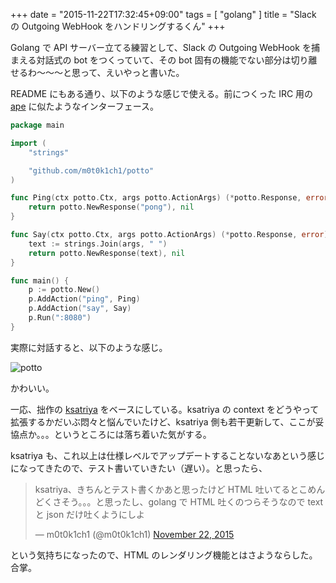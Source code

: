 +++
date = "2015-11-22T17:32:45+09:00"
tags = [ "golang" ]
title = "Slack の Outgoing WebHook をハンドリングするくん"
+++

Golang で API サーバー立てる練習として、Slack の Outgoing WebHook を捕まえる対話式の bot をつくっていて、その bot 固有の機能でない部分は切り離せるわ〜〜〜と思って、えいやっと書いた。

<div class="github-card" data-user="m0t0k1ch1" data-repo="potto"></div>
<script src="//cdn.jsdelivr.net/github-cards/latest/widget.js"></script>

<!--more-->

README にもある通り、以下のような感じで使える。前につくった IRC 用の [ape](https://github.com/m0t0k1ch1/ape) に似たようなインターフェース。

``` go
package main

import (
    "strings"

    "github.com/m0t0k1ch1/potto"
)

func Ping(ctx potto.Ctx, args potto.ActionArgs) (*potto.Response, error) {
    return potto.NewResponse("pong"), nil
}

func Say(ctx potto.Ctx, args potto.ActionArgs) (*potto.Response, error) {
    text := strings.Join(args, " ")
    return potto.NewResponse(text), nil
}

func main() {
    p := potto.New()
    p.AddAction("ping", Ping)
    p.AddAction("say", Say)
    p.Run(":8080")
}
```

実際に対話すると、以下のような感じ。

![potto](/my-images/entry/potto.png)

かわいい。

一応、拙作の [ksatriya](https://github.com/m0t0k1ch1/ksatriya) をベースにしている。ksatriya の context をどうやって拡張するかだいぶ悶々と悩んでいたけど、ksatriya 側も若干更新して、ここが妥協点か。。。というところには落ち着いた気がする。

ksatriya も、これ以上は仕様レベルでアップデートすることないなあという感じになってきたので、テスト書いていきたい（遅い）。と思ったら、

<blockquote class="twitter-tweet" data-partner="tweetdeck"><p lang="ja" dir="ltr">ksatriya、きちんとテスト書くかあと思ったけど HTML 吐いてるとこめんどくさそう。。。と思ったし、golang で HTML 吐くのつらそうなので text と json だけ吐くようにしよ</p>&mdash; m0t0k1ch1 (@m0t0k1ch1) <a href="https://twitter.com/m0t0k1ch1/status/668300561863675904">November 22, 2015</a></blockquote>
<script async src="//platform.twitter.com/widgets.js" charset="utf-8"></script>

という気持ちになったので、HTML のレンダリング機能とはさようならした。合掌。

